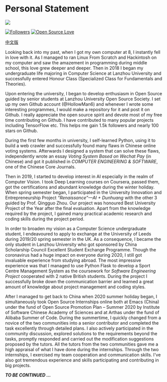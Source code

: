 # Personal Statement

![](https://hollowman6.github.io/img/logo.gif)

[![Followers](https://img.shields.io/github/followers/HollowMan6?style=social)](https://github.com/HollowMan6?tab=followers) 
[![Open Source Love](https://img.shields.io/badge/-%E2%9D%A4%20Open%20Source-Green?style=flat-square&logo=Github&logoColor=white&link=https://hollowman6.github.io/fund.html)](https://hollowman6.github.io/fund.html)

[中文版](个人陈述.md)

Looking back into my past, when I got my own computer at 8, I instantly fell in love with it. As I managed to ran Linux From Scratch and Hackintosh on my computer and saw the amazement in programming during middle school, this love grew deeper and deeper. Then in 2018 I began my undergraduate life majoring in Computer Science at Lanzhou University and successfully entered Honour Class (Specialized Class for Fundamentals and Theories).

Upon entering the university, I began to develop enthusiasm in Open Source guided by senior students at Lanzhou University Open Source Society. I set up my own Github account (@HollowMan6) and whenever I wrote some interesting programmes, I would make a repository for it and post it on Github. I really appreciate the open source spirit and devote most of my free time contributing on Github. I have contributed to many popular projects including TensorFlow etc. This helps me gain 1.5k followers and nearly 100 stars on Github.

During the first few months in university, I self-learned Python, using it to build a web crawler and successfully found many flaws in Chinese online voting systems. Afterwards I designed a system that can solve these flaws, independently wrote an essay *Voting System Based on Wechat Pay* (in Chinese) and got it published in *COMPUTER ENGINEERING & SOFTWARE*, one of the Chinese Core Journals.

Then in 2019, I started to develop interest in AI especially in the realm of Computer Vision. I took Deep Learning courses on Coursera, passed them, got the certifications and abundant knowledge during the winter holiday. When spring semester began, I participated in the University Innovation and Entrepreneurship Project *“Renaissance”—AI + Dunhuang* with the other 3 guided by Prof. Qingguo Zhou. Our project was honoured Best University Project of the Year after the final evaluation. Apart from the knowledge required by the project, I gained many practical academic research and coding skills during the project period.

In order to broaden my vision as a Computer Science undergraduate student, I endeavoured to apply to exchange at the University of Leeds during 2019/20 spring semester in the UK. As a consequence, I became the only student in Lanzhou University who got sponsored by China Scholarship Council Excellent Student Exchange Programme. Though the coronavirus had a huge impact on everyone during 2020, I still got invaluable experience from studying abroad. The most impressive experience was that I managed to use Python Flask to develop a Sport Centre Management System as the coursework for *Software Engineering Project* cooperated with 2 native British students. During the project I successfully broke down the communication barrier and learned a great amount of knowledge about project management and coding styles.

After I managed to get back to China when 2020 summer holiday began, I simultaneously took Open Source Internships online both at Emacs (China) under the fund of Open Source Promotion Plan – Summer 2020 by Institute of Software Chinese Academy of Sciences and at Arthas under the fund of Alibaba Summer of Code. During the summertime, I quickly changed from a novice of the two communities into a senior contributor and completed the task excellently through detailed plans. I also actively participated in the community discussion, explored solutions to the requirements beyond the tasks, promptly responded and carried out the modification suggestions proposed by the tutors. All the tutors from the two communities gave me a high appraisal of what I have done during the internships. Through the two internships, I exercised my team cooperation and communication skills. I've also got tremendous experience and skills participating and contributing in big projects.

***TO BE CONTINUED ...***